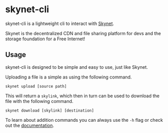# skynet-cli

skynet-cli is a lightweight cli to interact with [Skynet](https://siasky.net).

Skynet is the decentralized CDN and file sharing platform for devs and the
storage foundation for a Free Internet!

## Usage

skynet-cli is designed to be simple and easy to use, just like Skynet.

Uploading a file is a simple as using the following command.
```
skynet upload [source path]
```
This will return a `skylink`, which then in turn can be used to download the
file with the following command.
```
skynet download [skylink] [destination]
```

To learn about addition commands you can always use the `-h` flag or check out
the [documentation](./docs).

